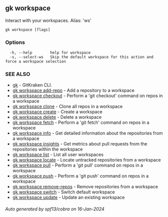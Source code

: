 ## gk workspace

Interact with your workspaces. Alias: 'ws'

```
gk workspace [flags]
```

### Options

```
  -h, --help        help for workspace
  -s, --select-ws   Skip the default workspace for this action and force a workspace selection
```

### SEE ALSO

* [gk](gk.md)	 - GitKraken CLI.
* [gk workspace add-repo](gk_workspace_add-repo.md)	 - Add a repository to a workspace
* [gk workspace checkout](gk_workspace_checkout.md)	 - Perform a 'git checkout' command on repos in a workspace
* [gk workspace clone](gk_workspace_clone.md)	 - Clone all repos in a workspace
* [gk workspace create](gk_workspace_create.md)	 - Create a workspace
* [gk workspace delete](gk_workspace_delete.md)	 - Delete a workspace
* [gk workspace fetch](gk_workspace_fetch.md)	 - Perform a 'git fetch' command on repos in a workspace
* [gk workspace info](gk_workspace_info.md)	 - Get detailed information about the repositories from a workspace
* [gk workspace insights](gk_workspace_insights.md)	 - Get metrics about pull requests from the repositories within the workspace
* [gk workspace list](gk_workspace_list.md)	 - List all user workspaces
* [gk workspace locate](gk_workspace_locate.md)	 - Locate untracked repositories from a workspace
* [gk workspace pull](gk_workspace_pull.md)	 - Perform a 'git pull' command on repos in a workspace
* [gk workspace push](gk_workspace_push.md)	 - Perform a 'git push' command on repos in a workspace
* [gk workspace remove-repos](gk_workspace_remove-repos.md)	 - Remove repositories from a workspace
* [gk workspace switch](gk_workspace_switch.md)	 - Switch default workspace
* [gk workspace update](gk_workspace_update.md)	 - Update an existing workspace

###### Auto generated by spf13/cobra on 16-Jan-2024
